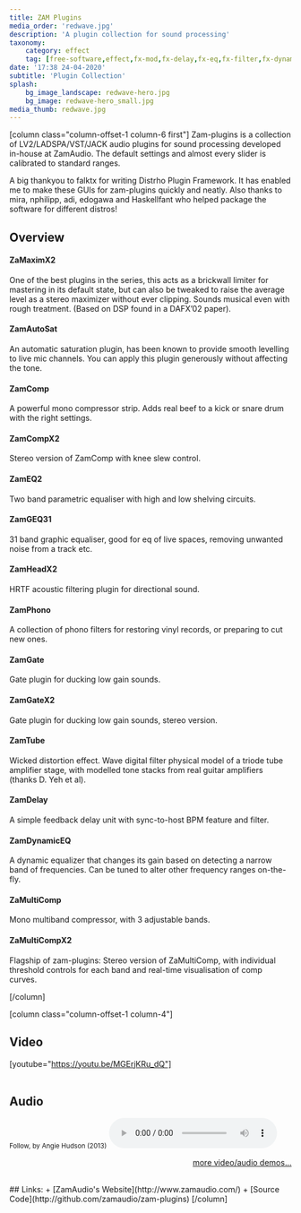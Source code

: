 ```yaml
---
title: ZAM Plugins
media_order: 'redwave.jpg'
description: 'A plugin collection for sound processing'
taxonomy:
    category: effect
    tag: [free-software,effect,fx-mod,fx-delay,fx-eq,fx-filter,fx-dynamics,fx-distortion,fx-other,ucase-pr,ucase-fx]
date: '17:38 24-04-2020'
subtitle: 'Plugin Collection'
splash:
    bg_image_landscape: redwave-hero.jpg
    bg_image: redwave-hero_small.jpg
media_thumb: redwave.jpg
---
```

[column class="column-offset-1 column-6 first"]
Zam-plugins is a collection of LV2/LADSPA/VST/JACK audio plugins for sound processing developed in-house at ZamAudio. The default settings and almost every slider is calibrated to standard ranges.

A big thankyou to falktx for writing Distrho Plugin Framework. It has enabled me to make these GUIs for zam-plugins quickly and neatly. Also thanks to mira, nphilipp, adi, edogawa and Haskellfant who helped package the software for different distros!

## Overview

#### ZaMaximX2
One of the best plugins in the series, this acts as a brickwall limiter for mastering in its default state, but can also be tweaked to raise the average level as a stereo maximizer without ever clipping. Sounds musical even with rough treatment. (Based on DSP found in a DAFX’02 paper).

#### ZamAutoSat
An automatic saturation plugin, has been known to provide smooth levelling to live mic channels.
You can apply this plugin generously without affecting the tone.

#### ZamComp
A powerful mono compressor strip. Adds real beef to a kick or snare drum with the right settings.

#### ZamCompX2
Stereo version of ZamComp with knee slew control.

#### ZamEQ2
Two band parametric equaliser with high and low shelving circuits.

#### ZamGEQ31
31 band graphic equaliser, good for eq of live spaces, removing unwanted noise from a track etc.

#### ZamHeadX2
HRTF acoustic filtering plugin for directional sound.

#### ZamPhono
A collection of phono filters for restoring vinyl records, or preparing to cut new ones.

#### ZamGate
Gate plugin for ducking low gain sounds.

#### ZamGateX2
Gate plugin for ducking low gain sounds, stereo version.

#### ZamTube
Wicked distortion effect. Wave digital filter physical model of a triode tube amplifier stage, with modelled tone stacks from real guitar amplifiers (thanks D. Yeh et al).

#### ZamDelay
A simple feedback delay unit with sync-to-host BPM feature and filter.

#### ZamDynamicEQ
A dynamic equalizer that changes its gain based on detecting a narrow band of frequencies. Can be tuned to alter other frequency ranges on-the-fly.

#### ZaMultiComp
Mono multiband compressor, with 3 adjustable bands.

#### ZaMultiCompX2
Flagship of zam-plugins: Stereo version of ZaMultiComp, with individual threshold controls for each band and real-time visualisation of comp curves.

[/column]

[column class="column-offset-1 column-4"]
## Video
[youtube="https://youtu.be/MGErjKRu_dQ"]
<br>
<br>
## Audio
<small>Follow, by Angie Hudson (2013)</small>
![angie-20141010_follow.ogg](angie-20141010_follow.ogg)
<br>
<p align="right">
 <a href="https://wiki.zynthian.org/index.php/Zynthian_Sound_Demos" target="_blank">more video/audio demos...</a>
</p>
<br>
## Links:
+ [ZamAudio's Website](http://www.zamaudio.com/)
+ [Source Code](http://github.com/zamaudio/zam-plugins)
[/column]



